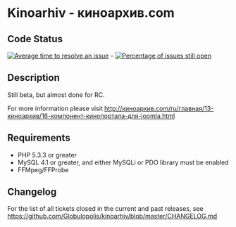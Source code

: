 # Kinoarhiv - киноархив.com

## Code Status
[![Average time to resolve an issue](http://isitmaintained.com/badge/resolution/globulopolis/kinoarhiv.svg)](http://isitmaintained.com/project/globulopolis/kinoarhiv "Average time to resolve an issue") - [![Percentage of issues still open](http://isitmaintained.com/badge/open/globulopolis/kinoarhiv.svg)](http://isitmaintained.com/project/globulopolis/kinoarhiv "Percentage of issues still open")

## Description

Still beta, but almost done for RC.

For more information please visit http://киноархив.com/ru/главная/13-киноархив/16-компонент-кинопортала-для-joomla.html

## Requirements

  * PHP 5.3.3 or greater
  * MySQL 4.1 or greater, and either MySQLi or PDO library must be enabled
  * FFMpeg/FFProbe

## Changelog

For the list of all tickets closed in the current and past releases, see https://github.com/Globulopolis/kinoarhiv/blob/master/CHANGELOG.md

